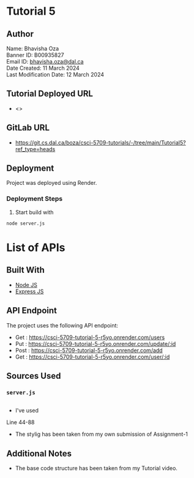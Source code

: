 # Tutorial 5

## **Author**

Name: Bhavisha Oza \
Banner ID: B00935827 \
Email ID: bhavisha.oza@dal.ca \
Date Created: 11 March 2024 \
Last Modification Date: 12 March 2024

## Tutorial Deployed URL

- <>

## GitLab URL

- <https://git.cs.dal.ca/boza/csci-5709-tutorials/-/tree/main/Tutorial5?ref_type=heads>

## Deployment

Project was deployed using Render.

### Deployment Steps

1. Start build with

```
node server.js
```

# List of APIs

## Built With

- [Node JS](https://nodejs.org/docs/latest/api/)
- [Express JS](https://expressjs.com/en/starter/installing.html)

## API Endpoint

The project uses the following API endpoint:

- Get : https://csci-5709-tutorial-5-r5yo.onrender.com/users
- Put : https://csci-5709-tutorial-5-r5yo.onrender.com/update/:id
- Post : https://csci-5709-tutorial-5-r5yo.onrender.com/add
- Get : https://csci-5709-tutorial-5-r5yo.onrender.com/user/:id

## Sources Used

### `server.js`

```

```

- I've used

Line 44-88

- The stylig has been taken from my own submission of Assignment-1

## Additional Notes

- The base code structure has been taken from my Tutorial video.
